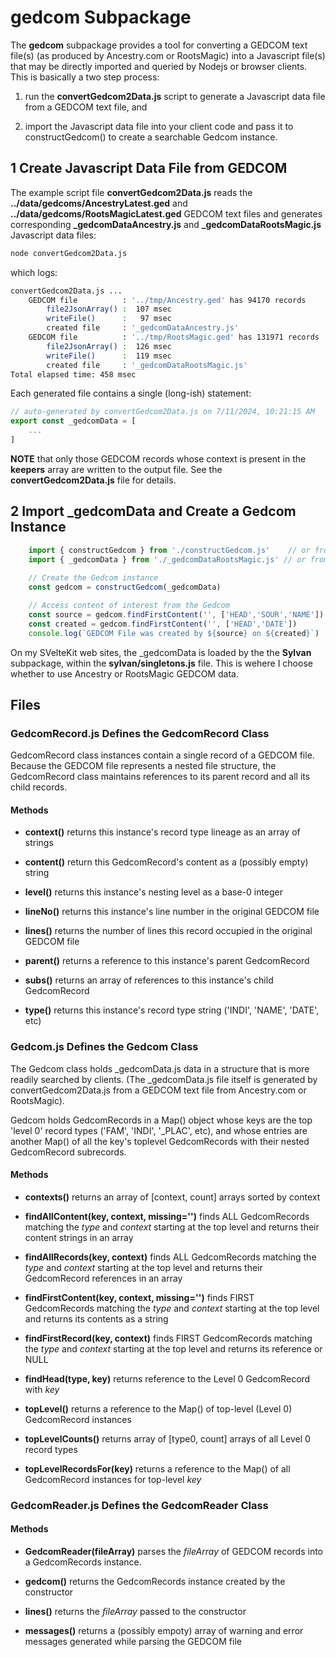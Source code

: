 # gedcom Subpackage

The **gedcom** subpackage provides a tool for converting a GEDCOM text file(s) (as produced by Ancestry.com or RootsMagic) into a Javascript file(s) that may be directly imported and queried by Nodejs or browser clients.  This is basically a two step process:

1. run the **convertGedcom2Data.js** script to generate a Javascript data file from a GEDCOM text file, and

2. import the Javascript data file into your client code and pass it to constructGedcom() to create a searchable Gedcom instance.


## 1 Create Javascript Data File from GEDCOM

The example script file **convertGedcom2Data.js** reads the **../data/gedcoms/AncestryLatest.ged**
and **../data/gedcoms/RootsMagicLatest.ged** GEDCOM text files
and generates corresponding **_gedcomDataAncestry.js** and **_gedcomDataRootsMagic.js**
Javascript data files:

```bash
node convertGedcom2Data.js
```
which logs:

```bash
convertGedcom2Data.js ...
    GEDCOM file          : '../tmp/Ancestry.ged' has 94170 records
        file2JsonArray() :  107 msec
        writeFile()      :   97 msec
        created file     : '_gedcomDataAncestry.js'
    GEDCOM file          : '../tmp/RootsMagic.ged' has 131971 records
        file2JsonArray() :  126 msec
        writeFile()      :  119 msec
        created file     : '_gedcomDataRootsMagic.js'
Total elapsed time: 458 msec
```

Each generated file contains a single (long-ish) statement:

```js
// auto-generated by convertGedcom2Data.js on 7/11/2024, 10:21:15 AM
export const _gedcomData = [
    ...
]
```

**NOTE** that only those GEDCOM records whose context is present in the **keepers** array
are written to the output file.  See the **convertGedcom2Data.js** file for details.


## 2 Import _gedcomData and Create a **Gedcom** Instance

```js
    import { constructGedcom } from './constructGedcom.js'    // or from '$lib/index.js' if using SvelteKit
    import { _gedcomData } from './_gedcomDataRootsMagic.js' // or from './_gedcomAncestry.js'
    
    // Create the Gedcom instance
    const gedcom = constructGedcom(_gedcomData)

    // Access content of interest from the Gedcom
    const source = gedcom.findFirstContent('', ['HEAD','SOUR','NAME'])
    const created = gedcom.findFirstContent('', ['HEAD','DATE'])
    console.log(`GEDCOM File was created by ${source} on ${created}`)
```

On my SVelteKit web sites, the _gedcomData is loaded by the the **Sylvan** subpackage,
within the **sylvan/singletons.js** file.  This is wehere I choose whether to use
Ancestry or RootsMagic GEDCOM data.


## Files


### GedcomRecord.js Defines the GedcomRecord Class

GedcomRecord class instances contain a single record of a GEDCOM file.  Because the GEDCOM file represents a nested file structure, the GedcomRecord class maintains references to its parent record and all its child records.

#### Methods

- **context()** returns this instance's record type lineage as an array of strings

- **content()** return this GedcomRecord's content as a (possibly empty) string

- **level()** returns this instance's nesting level as a base-0 integer

- **lineNo()** returns this instance's line number in the original GEDCOM file

- **lines()** returns the number of lines this record occupied in the original GEDCOM file

- **parent()** returns a reference to this instance's parent GedcomRecord

- **subs()** returns an array of references to this instance's child GedcomRecord

- **type()** returns this instance's record type string ('INDI', 'NAME', 'DATE', etc)


### Gedcom.js Defines the Gedcom Class

The Gedcom class holds _gedcomData.js data in a structure that is more readily searched by clients. (The _gedcomData.js file itself is generated by convertGedcom2Data.js from a GEDCOM text file from Ancestry.com or RootsMagic).

Gedcom holds GedcomRecords in a Map() object whose keys are the top 'level 0' record types ('FAM', 'INDI', '_PLAC', etc), and whose entries are another Map() of all the key's toplevel GedcomRecords with their nested GedcomRecord subrecords.
 
#### Methods

- **contexts()** returns an array of [context, count] arrays sorted by context

- **findAllContent(key, context, missing='')** finds ALL GedcomRecords matching the *type* and *context* starting at the top level and returns their content strings in an array

- **findAllRecords(key, context)** finds ALL GedcomRecords matching the *type* and *context* starting at the top level and returns their GedcomRecord references in an array

- **findFirstContent(key, context, missing='')** finds FIRST GedcomRecords matching the *type* and *context* starting at the top level and returns its contents as a string

- **findFirstRecord(key, context)** finds FIRST GedcomRecords matching the *type* and *context* starting at the top level and returns its reference or NULL

- **findHead(type, key)** returns reference to the Level 0 GedcomRecord with *key*

- **topLevel()** returns a reference to the Map() of top-level (Level 0) GedcomRecord instances

- **topLevelCounts()** returns array of [type0, count] arrays of all Level 0 record types

- **topLevelRecordsFor(key)** returns a reference to the Map() of all GedcomRecord instances for top-level *key*


### GedcomReader.js Defines the GedcomReader Class

#### Methods

- **GedcomReader(fileArray)** parses the *fileArray* of GEDCOM records into a GedcomRecords instance.

- **gedcom()** returns the GedcomRecords instance created by the constructor

- **lines()** returns the *fileArray* passed to the constructor

- **messages()** returns a (possibly empoty) array of warning and error messages generated while parsing the GEDCOM file

